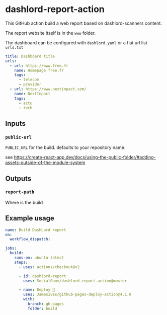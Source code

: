 # dashlord-report-action

This GitHub action build a web report based on dashlord-scanners content.

The report website itself is in the `www` folder.

The dashboard can be configured with `dashlord.yaml` or a flat url list `urls.txt`

```yaml
title: Dashboard title
urls:
  - url: https://www.free.fr
    name: Homepage free.fr
    tags:
      - telecom
      - provider
  - url: https://www.nextinpact.com/
    name: NextInpact
    tags:
      - actu
      - tech
```

## Inputs

### `public-url`

`PUBLIC_URL` for the build. defaults to your repository name.

see https://create-react-app.dev/docs/using-the-public-folder/#adding-assets-outside-of-the-module-system

## Outputs

### `report-path`

Where is the build

## Example usage

```yml
name: Build DashLord report
on:
  workflow_dispatch:

jobs:
  build:
    runs-on: ubuntu-latest
    steps:
      - uses: actions/checkout@v2

      - id: dashlord-report
        uses: SocialGouv/dashlord-report-action@master

      - name: Deploy 🚀
        uses: JamesIves/github-pages-deploy-action@4.1.0
        with:
          branch: gh-pages
          folder: build
```
